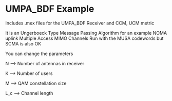 # UMPA_BDF Example
 Includes .mex files for the UMPA_BDF Receiver and CCM, UCM metric
 
 It is an Ungerboeck Type Message Passing Algorithm for an example NOMA uplink Multiple Access MIMO Channels
 Run with the MUSA codewords but SCMA is also OK 
 
 You can change the parameters 
 
 N --> Number of antennas in receiver
 
 K --> Number of users 
 
 M --> QAM constellation size
 
 L_c --> Channel length
